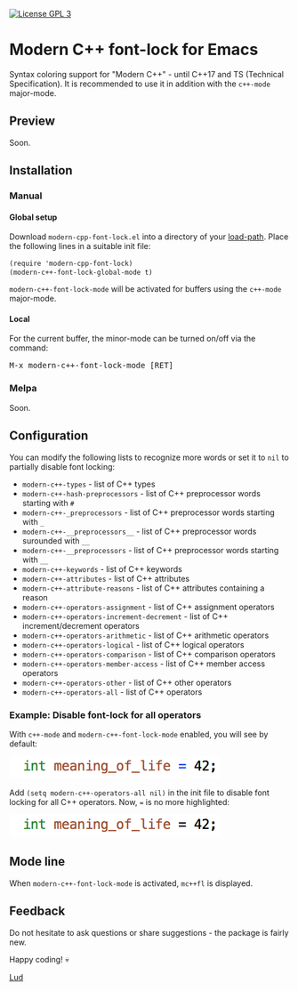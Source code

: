 [![License GPL 3][badge-license]](http://www.gnu.org/licenses/gpl-3.0.txt)

# Modern C++ font-lock for Emacs #

Syntax coloring support for "Modern C++" - until C++17 and TS (Technical Specification). It is recommended to use it in addition with the `c++-mode` major-mode.

## Preview ##

Soon.

## Installation ##

### Manual ###

#### Global setup ####

Download `modern-cpp-font-lock.el` into a directory of your [load-path][load-path]. Place the following lines in a suitable init file:

    (require 'modern-cpp-font-lock)
    (modern-c++-font-lock-global-mode t)

`modern-c++-font-lock-mode` will be activated for buffers using the `c++-mode` major-mode.

#### Local ####

For the current buffer, the minor-mode can be turned on/off via the command:

<kbd>M-x modern-c++-font-lock-mode [RET]</kbd>

### Melpa ###

Soon.

## Configuration ##

You can modify the following lists to recognize more words or set it to `nil` to partially disable font locking:

 * `modern-c++-types` - list of C++ types
 * `modern-c++-hash-preprocessors` - list of C++ preprocessor words starting with `#`
 * `modern-c++-_preprocessors` - list of C++ preprocessor words starting with `_`
 * `modern-c++-__preprocessors__` - list of C++ preprocessor words surounded with `__`
 * `modern-c++-__preprocessors` - list of C++ preprocessor words starting with `__`
 * `modern-c++-keywords` - list of C++ keywords
 * `modern-c++-attributes` - list of C++ attributes
 * `modern-c++-attribute-reasons` - list of C++ attributes containing a reason
 * `modern-c++-operators-assignment` - list of C++ assignment operators
 * `modern-c++-operators-increment-decrement` - list of C++ increment/decrement operators
 * `modern-c++-operators-arithmetic` - list of C++ arithmetic operators
 * `modern-c++-operators-logical` - list of C++ logical operators
 * `modern-c++-operators-comparison` - list of C++ comparison operators
 * `modern-c++-operators-member-access` - list of C++ member access operators
 * `modern-c++-operators-other` - list of C++ other operators
 * `modern-c++-operators-all` - list of C++ operators

### Example: Disable font-lock for all operators ###

With `c++-mode` and `modern-c++-font-lock-mode` enabled, you will see by default:

![See img/all-operator-on-sample.png for screenshot](./img/all-operator-on-sample.png)

Add `(setq modern-c++-operators-all nil)` in the init file to disable font locking for all C++ operators. Now, `=` is no more highlighted:

![See img/all-operator-off-sample.png for screenshot](./img/all-operator-off-sample.png)

## Mode line ##

When `modern-c++-font-lock-mode` is activated, `mc++fl` is displayed.

## Feedback ##

Do not hesitate to ask questions or share suggestions - the package is fairly new.

Happy coding! :skull:

[Lud][lud]

[lud]: http://lud.cc
[load-path]: https://www.gnu.org/software/emacs/manual/html_node/emacs/Lisp-Libraries.html
[badge-license]: https://img.shields.io/badge/license-GPL_3-green.svg
